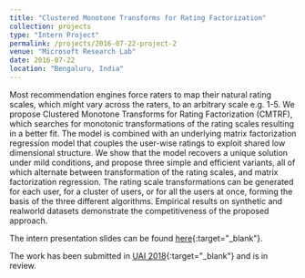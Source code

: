 ```yaml
---
title: "Clustered Monotone Transforms for Rating Factorization"
collection: projects
type: "Intern Project"
permalink: /projects/2016-07-22-project-2
venue: "Microsoft Research Lab"
date: 2016-07-22
location: "Bengaluru, India"
---
```


Most recommendation engines force raters to map their natural rating scales, which might vary across the raters, to an arbitrary scale e.g. 1-5. We propose Clustered Monotone Transforms for Rating Factorization (CMTRF), which searches for monotonic transformations of the rating scales resulting in a better fit. The model is combined with an underlying matrix factorization regression model that couples the user-wise ratings to exploit shared low dimensional structure. We show that the model recovers a unique solution under mild conditions, and propose three simple and efficient variants, all of which alternate between transformation of the rating scales, and matrix factorization regression. The rating scale transformations can be generated for each user, for a cluster of users, or for all the users at once, forming the basis of the three different algorithms. Empirical results on synthetic and realworld datasets demonstrate the competitiveness of the proposed approach.

The intern presentation slides can be found [here](https://drive.google.com/file/d/1u_cx56K4xzdzznv-wuj1m9O1W98XaKjB/view?usp=sharing){:target="_blank"}.

The work has been submitted in [UAI 2018](http://www.auai.org/uai2018/index.php){:target="_blank"} and is in review.